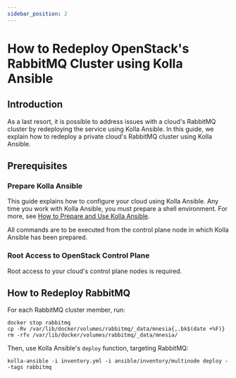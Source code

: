 ```yaml
---
sidebar_position: 2
---
```

# How to Redeploy OpenStack's RabbitMQ Cluster using Kolla Ansible

## Introduction

As a last resort, it is possible to address issues with a cloud's
RabbitMQ cluster by redeploying the service using Kolla Ansible. In this
guide, we explain how to redeploy a private cloud's RabbitMQ cluster
using Kolla Ansible.

## Prerequisites

### Prepare Kolla Ansible

This guide explains how to configure your cloud using Kolla Ansible. Any
time you work with Kolla Ansible, you must prepare a shell environment.
For more, see [How to Prepare and Use Kolla Ansible](../kolla-ansible/prepare-kolla-ansible).

All commands are to be executed from the control plane node in which
Kolla Ansible has been prepared.

### Root Access to OpenStack Control Plane

Root access to your cloud's control plane nodes is required.

## How to Redeploy RabbitMQ

For each RabbitMQ cluster member, run:

    docker stop rabbitmq
    cp -Rv /var/lib/docker/volumes/rabbitmq/_data/mnesia{,.bk$(date +%F)}
    rm -rfv /var/lib/docker/volumes/rabbitmq/_data/mnesia/

Then, use Kolla Ansible's `deploy` function, targeting RabbitMQ:

    kolla-ansible -i inventory.yml -i ansible/inventory/multinode deploy --tags rabbitmq
